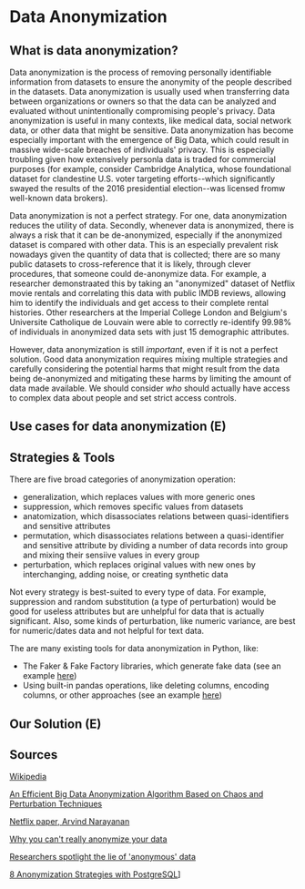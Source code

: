 # Data Anonymization
## What is data anonymization?
Data anonymization is the process of removing personally identifiable information from datasets to ensure the anonymity of the people described in the datasets. Data anonymization is usually used when transferring data between organizations or owners so that the data can be analyzed and evaluated without unintentionally compromising people's privacy. Data anonymization is useful in many contexts, like medical data, social network data, or other data that might be sensitive. Data anonymization has become especially important with the emergence of Big Data, which could result in massive wide-scale breaches of individuals' privacy. This is especially troubling given how extensively personla data is traded for commercial purposes (for example, consider Cambridge Analytica, whose foundational dataset for clandestine U.S. voter targeting efforts--which significantly swayed the results of the 2016 presidential election--was licensed fromw well-known data brokers).

Data anonymization is not a perfect strategy. For one, data anonymization reduces the utility of data. Secondly, whenever data is anonymized, there is always a risk that it can be de-anonymized, especially if the anonymized dataset is compared with other data. This is an especially prevalent risk nowadays given the quantity of data that is collected; there are so many public datasets to cross-reference that it is likely, through clever procedures, that someone could de-anonymize data. For example, a researcher demonstraated this by taking an "anonymized" dataset of Netflix movie rentals and correlating this data with public IMDB reviews, allowing him to identify the individuals and get access to their complete rental histories. Other researchers at the Imperial College London and Belgium's Universite Catholique de Louvain were able to correctly re-identify 99.98% of individuals in anonymized data sets with just 15 demographic attributes.

However, data anonymization is still _important_, even if it is not a perfect solution. Good data anonymization requires mixing multiple strategies and carefully considering the potential harms that might result from the data being de-anonymized and mitigating these harms by limiting the amount of data made available. We should consider _who_ should actually have access to complex data about people and set strict access controls.
## Use cases for data anonymization (E)
## Strategies & Tools
There are five broad categories of anonymization operation:
* generalization, which replaces values with more generic ones
* suppression, which removes specific values from datasets
* anatomization, which disassociates relations between quasi-identifiers and sensitive attributes
* permutation, which disassociates relations between a quasi-identifier and sensitive attribute by dividing a number of data records into group and mixing their sensiive values in every group
* perturbation, which replaces original values with new ones by interchanging, adding noise, or creating synthetic data

Not every strategy is best-suited to every type of data. For example, suppression and random substitution (a type of perturbation) would be good for useless attributes but are unhelpful for data that is actually significant. Also, some kinds of perturbation, like numeric variance, are best for numeric/dates data and not helpful for text data.

The are many existing tools for data anonymization in Python, like:
* The Faker & Fake Factory libraries, which generate fake data (see an example [here](https://www.districtdatalabs.com/a-practical-guide-to-anonymizing-datasets-with-python-faker))
* Using built-in pandas operations, like deleting columns, encoding columns, or other approaches (see an example [here](https://medium.com/codex/data-anonymization-with-python-8976db6ded36))
## Our Solution (E)
## Sources
[Wikipedia](https://en.wikipedia.org/wiki/Data_anonymization#cite_note-:0-6)

[An Efficient Big Data Anonymization Algorithm Based on Chaos and Perturbation Techniques](https://www.ncbi.nlm.nih.gov/pmc/articles/PMC7512893/)

[Netflix paper, Arvind Narayanan](https://web.archive.org/web/20131216184011/http://33bits.org/about/netflix-paper-home-page/)

[Why you can't really anonymize your data](https://web.archive.org/web/20140109052803/http://strata.oreilly.com/2011/05/anonymize-data-limits.html)

[Researchers spotlight the lie of 'anonymous' data](https://techcrunch.com/2019/07/24/researchers-spotlight-the-lie-of-anonymous-data/)

[8 Anonymization Strategies with PostgreSQL](https://blog.taadeem.net/english/2019/01/03/8_anonymization_strategies_with_postgres)]